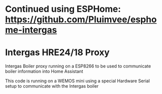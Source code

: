 # Continued using ESPHome: https://github.com/Pluimvee/esphome-intergas

# Intergas HRE24/18 Proxy
Intergas Boiler proxy running on a ESP8266 to be used to communicate boiler information into Home Assistant

This code is running on a WEMOS mini using a special Hardware Serial setup to communicate with the Intergas boiler

